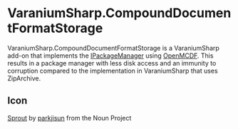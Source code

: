 # VaraniumSharp.CompoundDocumentFormatStorage

VaraniumSharp.CompoundDocumentFormatStorage is a VaraniumSharp add-on that implements the [IPackageManager](https://ninetaillabs.github.io/VaraniumSharp/api/VaraniumSharp.Interfaces.Collections.IPackageManager.html) using [OpenMCDF](http://openmcdf.sourceforge.net/). This results in a package manager with less disk access and an immunity to corruption compared to the implementation in VaraniumSharp that uses ZipArchive.

## Icon
[Sprout](https://thenounproject.com/term/sprout/607325/) by [parkjisun](https://thenounproject.com/naripuru/) from the Noun Project 